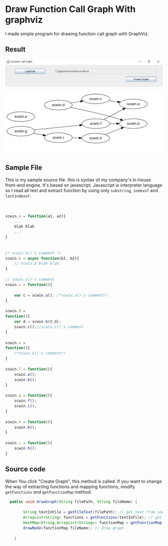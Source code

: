 # Draw Function Call Graph With graphviz
I made simple program for drawing function call graph with GraphViz. 

## Result

![image](./images/run.png)

![image](./images/result.png)


## Sample File

This is my sample source file. this is syntax of my company's in-house front-end engine. It's based on javascript. Javascript is interpreter language so I read all text and extract function by using only `substring`, `indexof` and `lastindexof`.
```javascript


scwin.a = function(a1, a2){
	...
	blah blah
	...
}


/* scwin.b()'s comment */
scwin.b = async function(b1, b2){
	// scwin.b blah blah
}

// scwin.c()'s comment
scwin.c = function(){
	
	var c = scwin.a(); /*scwin.a()'s comment*/
}

scwin.d = 
function(){
	var d = scwin.b(t,d);
	scwin.c();//scwin.c()'s comment
}

scwin.e = 
function(){
	/*scwin.e()'s comment*/
}

scwin.f = function(){
	scwin.a();
	scwin.b();
}

scwin.g = function(){
	scwin.f();
	scwin.i();
}

scwin.h = function(){
	scwin.b();
}

scwin.i = function(){
	scwin.h();
}
```

## Source code

When You click "Create Graph", this method is called. If you want to change the way of extracting functions and mapping functions, modify `getFunctions` and `getFunctionMap` method.
```java
  public void drawGraph(String filePath, String fileName) {

        String textInFile = getFileText(filePath); // get text from source file.
        ArrayList<String> functions = getFunctions(textInFile); // get defined function
        HashMap<String,ArrayList<String>> functionMap = getFunctionMap(functions,textInFile);
        drawNode(functionMap,fileName); // draw graph
        
    }
```
